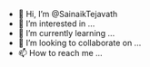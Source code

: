- 👋 Hi, I’m @SainaikTejavath
- 👀 I’m interested in ...
- 🌱 I’m currently learning ...
- 💞️ I’m looking to collaborate on ...
- 📫 How to reach me ...

<!---
SainaikTejavath/SainaikTejavath is a ✨ special ✨ repository because its `README.md` (this file) appears on your GitHub profile.
You can click the Preview link to take a look at your changes.
--->
